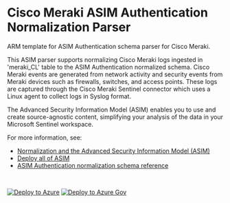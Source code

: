 # Cisco Meraki ASIM Authentication Normalization Parser

ARM template for ASIM Authentication schema parser for Cisco Meraki.

This ASIM parser supports normalizing Cisco Meraki logs ingested in 'meraki_CL' table to the ASIM Authentication normalized schema. Cisco Meraki events are generated from network activity and security events from Meraki devices such as firewalls, switches, and access points. These logs are captured through the Cisco Meraki Sentinel connector which uses a Linux agent to collect logs in Syslog format.


The Advanced Security Information Model (ASIM) enables you to use and create source-agnostic content, simplifying your analysis of the data in your Microsoft Sentinel workspace.

For more information, see:

- [Normalization and the Advanced Security Information Model (ASIM)](https://aka.ms/AboutASIM)
- [Deploy all of ASIM](https://aka.ms/DeployASIM)
- [ASIM Authentication normalization schema reference](https://aka.ms/ASimAuthenticationDoc)

<br>

[![Deploy to Azure](https://aka.ms/deploytoazurebutton)](https://portal.azure.com/#create/Microsoft.Template/uri/https%3A%2F%2Fraw.githubusercontent.com%2FAzure%2FAzure-Sentinel%2Fmaster%2FParsers%2FASimAuthentication%2FARM%2FASimAuthenticationCiscoMeraki%2FASimAuthenticationCiscoMeraki.json) [![Deploy to Azure Gov](https://aka.ms/deploytoazuregovbutton)](https://portal.azure.us/#create/Microsoft.Template/uri/https%3A%2F%2Fraw.githubusercontent.com%2FAzure%2FAzure-Sentinel%2Fmaster%2FParsers%2FASimAuthentication%2FARM%2FASimAuthenticationCiscoMeraki%2FASimAuthenticationCiscoMeraki.json)
